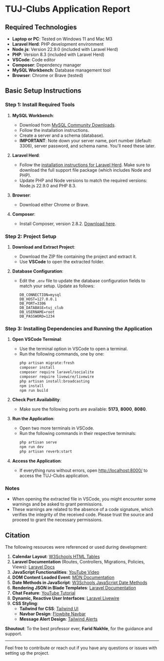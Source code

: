 # TUJ-Clubs Application Report

## Required Technologies

-   **Laptop or PC**: Tested on Windows 11 and Mac M3
-   **Laravel Herd**: PHP development environment
-   **Node.js**: Version 22.9.0 (included with Laravel Herd)
-   **PHP**: Version 8.3 (included with Laravel Herd)
-   **VSCode**: Code editor
-   **Composer**: Dependency manager
-   **MySQL Workbench**: Database management tool
-   **Browser**: Chrome or Brave (tested)

## Basic Setup Instructions

### Step 1: Install Required Tools

1. **MySQL Workbench**:

    - Download from [MySQL Community Downloads](https://dev.mysql.com/downloads/workbench/).
    - Follow the installation instructions.
    - Create a server and a schema (database).
    - **IMPORTANT**: Note down your server name, port number (default: 3306), server password, and schema name. You'll need these later.

2. **Laravel Herd**:

    - Follow the [installation instructions for Laravel Herd](https://herd.laravel.com/). Make sure to download the full support file package (which includes Node and PHP).
    - Update PHP and Node versions to match the required versions: Node.js 22.9.0 and PHP 8.3.

3. **Browser**:

    - Download either Chrome or Brave.

4. **Composer**:
    - Install Composer, version 2.8.2. [Download here](https://getcomposer.org/download/).

### Step 2: Project Setup

1. **Download and Extract Project**:

    - Download the ZIP file containing the project and extract it.
    - Use **VSCode** to open the extracted folder.

2. **Database Configuration**:
    - Edit the `.env` file to update the database configuration fields to match your setup. Update as follows:
        ```env
        DB_CONNECTION=mysql
        DB_HOST=127.0.0.1
        DB_PORT=3306
        DB_DATABASE=tuj_club
        DB_USERNAME=root
        DB_PASSWORD=1234
        ```

### Step 3: Installing Dependencies and Running the Application

1. **Open VSCode Terminal**:

    - Use the terminal option in VSCode to open a terminal.
    - Run the following commands, one by one:
        ```sh
        php artisan migrate:fresh
        composer install
        composer require laravel/socialite
        composer require livewire/livewire
        php artisan install:broadcasting
        npm install
        npm run build
        ```

2. **Check Port Availability**:

    - Make sure the following ports are available: **5173**, **8000**, **8080**.

3. **Run the Application**:

    - Open two more terminals in VSCode.
    - Run the following commands in their respective terminals:
        ```sh
        php artisan serve
        npm run dev
        php artisan reverb:start
        ```

4. **Access the Application**:
    - If everything runs without errors, open [http://localhost:8000/](http://localhost:8000/) to access the TUJ-Clubs application.

### Notes

-   When opening the extracted file in VSCode, you might encounter some warnings and be asked to grant permissions.
-   These warnings are related to the absence of a code signature, which verifies the integrity of the received code. Please trust the source and proceed to grant the necessary permissions.

## Citation

The following resources were referenced or used during development:

1. **Calendar Layout**: [W3Schools HTML Tables](https://www.w3schools.com/html/html_tables.asp)
2. **Laravel Documentation** (Routes, Controllers, Migrations, Policies, Views): [Laravel Docs](https://laravel.com/docs/11.x)
3. **JavaScript Functionalities**: [YouTube Video](https://www.youtube.com/watch?v=C-rODtCYUbo)
4. **DOM Content Loaded Event**: [MDN Documentation](https://developer.mozilla.org/en-US/docs/Web/API/Document/DOMContentLoaded_event)
5. **Date Methods in JavaScript**: [W3Schools JavaScript Date Methods](https://www.w3schools.com/js/js_date_methods.asp)
6. **Rendering JSON in Blade Templates**: [Laravel Documentation](https://laravel.com/docs/10.x/blade#rendering-json)
7. **Chat Feature**: [YouTube Tutorial](https://www.youtube.com/watch?v=RPRVMbR75KI)
8. **Dynamic, Reactive User Interfaces**: [Laravel Livewire](https://laravel-livewire.com/)
9. **CSS Styling**:
    - **Tailwind for CSS**: [Tailwind UI](https://tailwindui.com/components)
    - **Navbar Design**: [Flowbite Navbar](https://flowbite.com/docs/components/navbar/)
    - **Message Alert Design**: [Tailwind Alerts](https://tailwindui.com/components/application-ui/feedback/alerts)

**Shoutout**: To the best professor ever, **Farid Nakhle**, for the guidance and support.

---

Feel free to contribute or reach out if you have any questions or issues with setting up the project.
